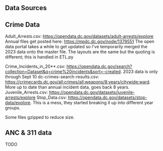 Data Sources
---

## Crime Data
Adult_Arrests.csv: https://opendata.dc.gov/datasets/adult-arrests/explore
Annual files get posted here: https://mpdc.dc.gov/node/1379551
The open data portal takes a while to get updated so I've temporarily merged the 2023 data onto the master file. The layouts are the same but the quoting is different; this is handled in ETL.py

Crime_Incidents_in_20**.csv: https://opendata.dc.gov/search?collection=Dataset&q=crime%20incidents&sort=-created. 2023 data is only through Sept 10
dc-crimes-search-results.csv: https://crimecards.dc.gov/all:crimes/all:weapons/8:years/citywide:ward. More up to date than annual incident data, goes back 8 years.
Juvenile_Arrests.csv: https://opendata.dc.gov/datasets/juvenile-arrests/explore
Stop_Data.csv: https://opendata.dc.gov/datasets/stop-data/explore. This is a mess, they started breaking it up into different year groups.

Some files gzipped to reduce size.

## ANC & 311 data
TODO